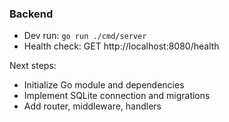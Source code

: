 ### Backend

- Dev run: `go run ./cmd/server`
- Health check: GET http://localhost:8080/health

Next steps:
- Initialize Go module and dependencies
- Implement SQLite connection and migrations
- Add router, middleware, handlers
